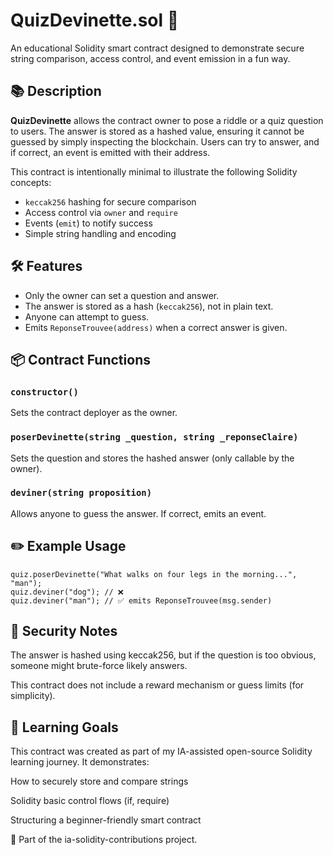 # QuizDevinette.sol 🎯

An educational Solidity smart contract designed to demonstrate secure string comparison, access control, and event emission in a fun way.

## 📚 Description

**QuizDevinette** allows the contract owner to pose a riddle or a quiz question to users. The answer is stored as a hashed value, ensuring it cannot be guessed by simply inspecting the blockchain. Users can try to answer, and if correct, an event is emitted with their address.

This contract is intentionally minimal to illustrate the following Solidity concepts:
- `keccak256` hashing for secure comparison
- Access control via `owner` and `require`
- Events (`emit`) to notify success
- Simple string handling and encoding

## 🛠️ Features

- Only the owner can set a question and answer.
- The answer is stored as a hash (`keccak256`), not in plain text.
- Anyone can attempt to guess.
- Emits `ReponseTrouvee(address)` when a correct answer is given.

## 📦 Contract Functions

### `constructor()`
Sets the contract deployer as the owner.

### `poserDevinette(string _question, string _reponseClaire)`
Sets the question and stores the hashed answer (only callable by the owner).

### `deviner(string proposition)`
Allows anyone to guess the answer. If correct, emits an event.

## ✏️ Example Usage

```solidity
quiz.poserDevinette("What walks on four legs in the morning...", "man");
quiz.deviner("dog"); // ❌
quiz.deviner("man"); // ✅ emits ReponseTrouvee(msg.sender)
```

## 🔐 Security Notes
The answer is hashed using keccak256, but if the question is too obvious, someone might brute-force likely answers.

This contract does not include a reward mechanism or guess limits (for simplicity).

## 🧠 Learning Goals

This contract was created as part of my IA-assisted open-source Solidity learning journey. It demonstrates:

How to securely store and compare strings

Solidity basic control flows (if, require)

Structuring a beginner-friendly smart contract

🔗 Part of the ia-solidity-contributions project.
